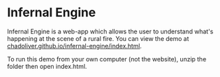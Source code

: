 Infernal Engine
===============

Infernal Engine is a web-app which allows the user to understand what's happening at the scene of a rural fire. You can view the demo at [chadoliver.github.io/infernal-engine/index.html](http://chadoliver.github.io/infernal-engine/index).

To run this demo from your own computer (not the website), unzip the folder then open index.html.
